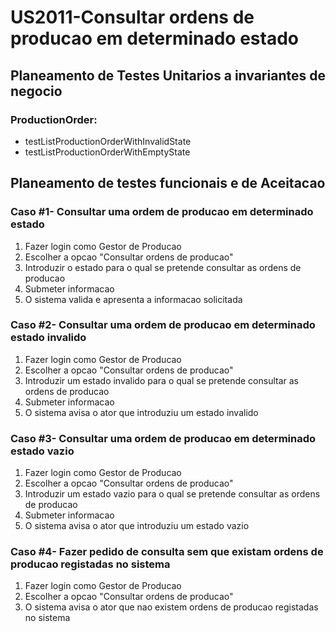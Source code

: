 # US2011-Consultar ordens de producao em determinado estado

## Planeamento de Testes Unitarios a invariantes de negocio

### ProductionOrder:

- testListProductionOrderWithInvalidState
- testListProductionOrderWithEmptyState





## Planeamento de testes funcionais e de Aceitacao

### Caso #1- Consultar uma ordem de producao em determinado estado

1. Fazer login como Gestor de Producao
2. Escolher a opcao "Consultar ordens de producao"
3. Introduzir o estado para o qual se pretende consultar as ordens de producao 
4. Submeter informacao
5. O sistema valida e apresenta a informacao solicitada

### Caso #2- Consultar uma ordem de producao em determinado estado invalido

1. Fazer login como Gestor de Producao
2. Escolher a opcao "Consultar ordens de producao"
3. Introduzir um estado invalido para o qual se pretende consultar as ordens de producao
4. Submeter informacao
5. O sistema avisa o ator que introduziu um estado invalido

### Caso #3- Consultar uma ordem de producao em determinado estado vazio

1. Fazer login como Gestor de Producao
2. Escolher a opcao "Consultar ordens de producao"
3. Introduzir um estado vazio para o qual se pretende consultar as ordens de producao
4. Submeter informacao
5. O sistema avisa o ator que introduziu um estado vazio

### Caso #4- Fazer pedido de consulta sem que existam ordens de producao registadas no sistema

1. Fazer login como Gestor de Producao
2. Escolher a opcao "Consultar ordens de producao"
3. O sistema avisa o ator que nao existem ordens de producao registadas no sistema